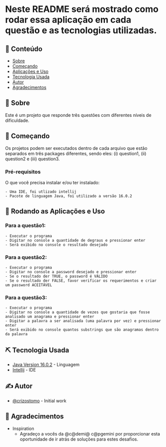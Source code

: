 # Neste README será mostrado como rodar essa aplicação em cada questão e as tecnologias utilizadas.

## 📝 Conteúdo

- [Sobre](#sobre)
- [Começando](#començando)
- [Aplicações e Uso](#uso)
- [Tecnologia Usada](#tecnologia)
- [Autor](#autor)
- [Agradecimentos](#agradecimento)

## 🧐 Sobre <a name = "sobre"></a>

Este é um projeto que responde três questões com diferentes níveis de dificuldade.

## 🏁 Começando <a name = "começando"></a>

Os projetos podem ser executados dentro de cada arquivo que estão separados em três packages diferentes, sendo eles: (i) question1, (ii) question2 e (iii) question3.

### Pré-requisitos

O que você precisa instalar e/ou ter instalado:

```
- Uma IDE, foi utlizado intellij
- Pacote de linguagem Java, foi utilizado a versão 16.0.2 
```


## 🔧 Rodando as Aplicações e Uso <a name = "uso"></a>

### Para a questão1:
```
- Executar o programa
- Digitar no console a quantidade de degraus e pressionar enter
- Será exibido no console o resultado desejado
```

### Para a questão2:
```
- Executar o programa
- Digitar no console a password desejado e pressionar enter
- Se o resultado der TRUE, o password é VÁLIDO
- Se o resultado der FALSE, favor verificar os requerimentos e criar um password ACEITÁVEL
```

### Para a questão3:
```
- Executar o programa
- Digitar no console a quantidade de vezes que gostaria que fosse analisado um anagrama e pressionar enter
- Digitar a palavra a ser analisada (uma palavra por vez) e pressionar enter
- Será exibido no console quantos substrings que são anagramas dentro da palavra
```

## ⛏️ Tecnologia Usada <a name = "tecnologia"></a>

- [Java Version 16.0.2](//https://www.oracle.com/java/technologies/javase/jdk16-archive-downloads.html) - Linguagem
- [Intellij](https://www.jetbrains.com/idea/download/#section=windows) - IDE

## ✍️ Autor <a name = "autor"></a>

- [@crizostomo](https://https://github.com/crizostomo) - Initial work

## 🎉 Agradecimentos <a name = "agradecimento"></a>

- Inspiration
    - Agradeço a vocês da @c@demi@ c@pgemini por proporcionar esta oportunidade de ir atrás de soluções para estes desafios.

  